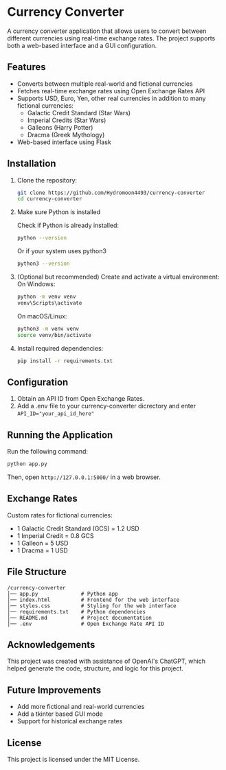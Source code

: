 # Currency Converter

A currency converter application that allows users to convert between different currencies using real-time exchange rates. The project supports both a web-based interface and a GUI configuration.

## Features
- Converts between multiple real-world and fictional currencies
- Fetches real-time exchange rates using Open Exchange Rates API
- Supports USD, Euro, Yen, other real currencies in addition to many fictional currencies:
  - Galactic Credit Standard (Star Wars)
  - Imperial Credits (Star Wars)
  - Galleons (Harry Potter)
  - Dracma (Greek Mythology)
- Web-based interface using Flask

## Installation
1. Clone the repository:
   ```sh
   git clone https://github.com/Hydromoon4493/currency-converter
   cd currency-converter
   ```

2. Make sure Python is installed

   Check if Python is already installed:
   ```sh
   python --version
   ```
   Or if your system uses python3
   ```sh
   python3 --version
   ```

3. (Optional but recommended) Create and activate a virtual environment:
   On Windows:
   ```sh
   python -m venv venv
   venv\Scripts\activate
   ```
   On macOS/Linux:
   ```sh
   python3 -m venv venv
   source venv/bin/activate
   ```

4. Install required dependencies:
   ```sh
   pip install -r requirements.txt
   ```

## Configuration
1. Obtain an API ID from Open Exchange Rates.
2. Add a .env file to your currency-converter dicrectory and enter ```API_ID="your_api_id_here"```

## Running the Application
Run the following command:
```sh
python app.py
```
Then, open `http://127.0.0.1:5000/` in a web browser.

## Exchange Rates
Custom rates for fictional currencies:
- 1 Galactic Credit Standard (GCS) = 1.2 USD
- 1 Imperial Credit = 0.8 GCS
- 1 Galleon = 5 USD
- 1 Dracma = 1 USD

## File Structure
```
/currency-converter
│── app.py              # Python app
│── index.html          # Frontend for the web interface
│── styles.css          # Styling for the web interface
│── requirements.txt    # Python dependencies
│── README.md           # Project documentation
│── .env                # Open Exchange Rate API ID
```
## Acknowledgements
This project was created with assistance of OpenAI's ChatGPT, which helped generate the code, structure, and logic for this project.

## Future Improvements
- Add more fictional and real-world currencies
- Add a tkinter based GUI mode
- Support for historical exchange rates

## License
This project is licensed under the MIT License.

